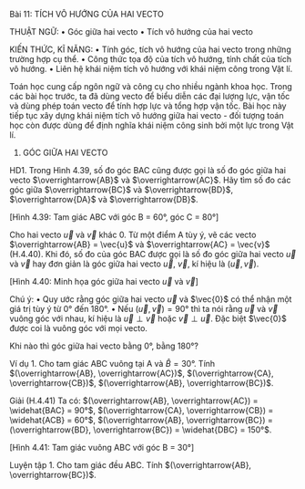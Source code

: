 Bài 11: TÍCH VÔ HƯỚNG CỦA HAI VECTO

THUẬT NGỮ:
• Góc giữa hai vecto
• Tích vô hướng của hai vecto

KIẾN THỨC, KĨ NĂNG:
• Tính góc, tích vô hướng của hai vecto trong những trường hợp cụ thể.
• Công thức tọa độ của tích vô hướng, tính chất của tích vô hướng.
• Liên hệ khái niệm tích vô hướng với khái niệm công trong Vật lí.

Toán học cung cấp ngôn ngữ và công cụ cho nhiều ngành khoa học. Trong các bài học trước, ta đã dùng vecto để biểu diễn các đại lượng lực, vận tốc và dùng phép toán vecto để tính hợp lực và tổng hợp vận tốc. Bài học này tiếp tục xây dựng khái niệm tích vô hướng giữa hai vecto - đối tượng toán học còn được dùng để định nghĩa khái niệm công sinh bởi một lực trong Vật lí.

1. GÓC GIỮA HAI VECTO

HD1. Trong Hình 4.39, số đo góc BAC cũng được gọi là số đo góc giữa hai vecto $\overrightarrow{AB}$ và $\overrightarrow{AC}$. Hãy tìm số đo các góc giữa $\overrightarrow{BC}$ và $\overrightarrow{BD}$, $\overrightarrow{DA}$ và $\overrightarrow{DB}$.

[Hình 4.39: Tam giác ABC với góc B = 60°, góc C = 80°]

Cho hai vecto $\vec{u}$ và $\vec{v}$ khác 0. Từ một điểm A tùy ý, vẽ các vecto $\overrightarrow{AB} = \vec{u}$ và $\overrightarrow{AC} = \vec{v}$ (H.4.40). Khi đó, số đo của góc BAC được gọi là số đo góc giữa hai vecto $\vec{u}$ và $\vec{v}$ hay đơn giản là góc giữa hai vecto $\vec{u}$, $\vec{v}$, kí hiệu là $(\vec{u}, \vec{v})$.

[Hình 4.40: Minh họa góc giữa hai vecto $\vec{u}$ và $\vec{v}$]

Chú ý:
• Quy ước rằng góc giữa hai vecto $\vec{u}$ và $\vec{0}$ có thể nhận một giá trị tùy ý từ 0° đến 180°.
• Nếu $(\vec{u}, \vec{v}) = 90°$ thì ta nói rằng $\vec{u}$ và $\vec{v}$ vuông góc với nhau, kí hiệu là $\vec{u} \perp \vec{v}$ hoặc $\vec{v} \perp \vec{u}$.
Đặc biệt $\vec{0}$ được coi là vuông góc với mọi vecto.

Khi nào thì góc giữa hai vecto bằng 0°, bằng 180°?

Ví dụ 1. Cho tam giác ABC vuông tại A và $\widehat{B} = 30°$.
Tính $(\overrightarrow{AB}, \overrightarrow{AC})$, $(\overrightarrow{CA}, \overrightarrow{CB})$, $(\overrightarrow{AB}, \overrightarrow{BC})$.

Giải (H.4.41)
Ta có: $(\overrightarrow{AB}, \overrightarrow{AC}) = \widehat{BAC} = 90°$, $(\overrightarrow{CA}, \overrightarrow{CB}) = \widehat{ACB} = 60°$,
$(\overrightarrow{AB}, \overrightarrow{BC}) = (\overrightarrow{BD}, \overrightarrow{BC}) = \widehat{DBC} = 150°$.

[Hình 4.41: Tam giác vuông ABC với góc B = 30°]

Luyện tập 1. Cho tam giác đều ABC. Tính $(\overrightarrow{AB}, \overrightarrow{BC})$.